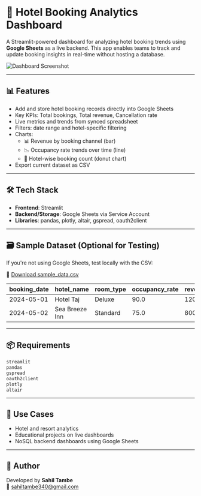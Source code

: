 # 🏨 Hotel Booking Analytics Dashboard

A Streamlit-powered dashboard for analyzing hotel booking trends using **Google Sheets** as a live backend. This app enables teams to track and update booking insights in real-time without hosting a database.

![Dashboard Screenshot](preview.png)

---

## 📊 Features

- Add and store hotel booking records directly into Google Sheets
- Key KPIs: Total bookings, Total revenue, Cancellation rate
- Live metrics and trends from synced spreadsheet
- Filters: date range and hotel-specific filtering
- Charts:
  - 📊 Revenue by booking channel (bar)
  - 📉 Occupancy rate trends over time (line)
  - 🥧 Hotel-wise booking count (donut chart)
- Export current dataset as CSV

---

## 🛠️ Tech Stack

- **Frontend**: Streamlit
- **Backend/Storage**: Google Sheets via Service Account
- **Libraries**: pandas, plotly, altair, gspread, oauth2client

---

## 🗃️ Sample Dataset (Optional for Testing)

If you're not using Google Sheets, test locally with the CSV:

🔗 [Download sample_data.csv](./sample_data.csv)

| booking_date | hotel_name      | room_type | occupancy_rate | revenue | guest_nationality | booking_channel | is_cancelled |
|--------------|------------------|-----------|----------------|---------|-------------------|------------------|--------------|
| 2024-05-01   | Hotel Taj        | Deluxe    | 90.0           | 12000   | India             | Online           | 0            |
| 2024-05-02   | Sea Breeze Inn   | Standard  | 75.0           | 8000    | UK                | Direct           | 0            |

---
## 📦 Requirements

```txt
streamlit
pandas
gspread
oauth2client
plotly
altair
```

---

## 🎯 Use Cases

- Hotel and resort analytics
- Educational projects on live dashboards
- NoSQL backend dashboards using Google Sheets

---

## 👤 Author

Developed by **Sahil Tambe**  
📧 sahiltambe340@gmail.com
